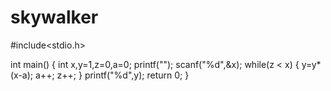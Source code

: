 # skywalker
#include<stdio.h>

int main()
{
int x,y=1,z=0,a=0;
    printf("");
    scanf("%d",&x);
    while(z < x)
    {
        y=y*(x-a);
        a++;
        z++;
    }
    printf("%d",y);
return 0;
}
